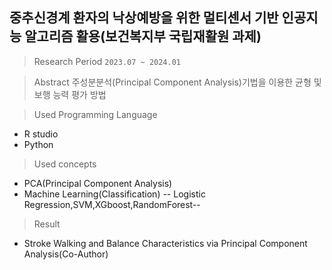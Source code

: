 ##  중추신경계 환자의 낙상예방을 위한 멀티센서 기반 인공지능 알고리즘 활용(보건복지부 국립재활원 과제)
> Research Period
`2023.07 ~ 2024.01`


> Abstract
주성분분석(Principal Component Analysis)기법을 이용한 균형 및 보행 능력 평가 방법


> Used Programming Language
- R studio
- Python


> Used concepts
- PCA(Principal Component Analysis)
- Machine Learning(Classification)
  -- Logistic Regression,SVM,XGboost,RandomForest--


> Result
- Stroke Walking and Balance Characteristics via Principal Component Analysis(Co-Author)
